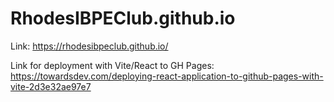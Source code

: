 # RhodesIBPEClub.github.io

Link: https://rhodesibpeclub.github.io/

Link for deployment with Vite/React to GH Pages: https://towardsdev.com/deploying-react-application-to-github-pages-with-vite-2d3e32ae97e7

